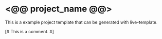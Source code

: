 # <@@ project_name @@>

This is a example project template that can be generated with live-template.

[# This is a comment. #]